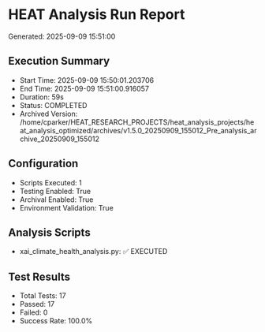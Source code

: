 
# HEAT Analysis Run Report
Generated: 2025-09-09 15:51:00

## Execution Summary
- Start Time: 2025-09-09 15:50:01.203706
- End Time: 2025-09-09 15:51:00.916057
- Duration: 59s
- Status: COMPLETED
- Archived Version: /home/cparker/HEAT_RESEARCH_PROJECTS/heat_analysis_projects/heat_analysis_optimized/archives/v1.5.0_20250909_155012_Pre_analysis_archive_20250909_155012

## Configuration
- Scripts Executed: 1
- Testing Enabled: True
- Archival Enabled: True
- Environment Validation: True

## Analysis Scripts
- xai_climate_health_analysis.py: ✅ EXECUTED

## Test Results
- Total Tests: 17
- Passed: 17
- Failed: 0
- Success Rate: 100.0%
